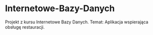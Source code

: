 # Internetowe-Bazy-Danych
Projekt z kursu Internetowe Bazy Danych.
Temat: Aplikacja wspierająca obsługę restauracji.